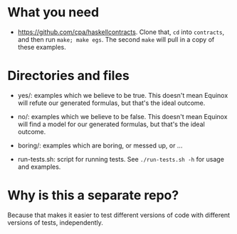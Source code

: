 What you need
=============
* https://github.com/cpa/haskellcontracts. Clone that, `cd` into `contracts`, and then run `make; make egs`. The second `make` will pull in a copy of these examples.

Directories and files
=====================
* yes/: examples which we believe to be true.  This doesn't mean Equinox will refute our
generated formulas, but that's the ideal outcome.

* no/: examples which we believe to be false.  This doesn't mean Equinox will find a model for our generated formulas, but that's the ideal outcome.

* boring/: examples which are boring, or messed up, or ...

* run-tests.sh: script for running tests. See `./run-tests.sh -h` for usage and examples.

Why is this a separate repo?
============================

Because that makes it easier to test different versions of code with different versions of tests, independently.